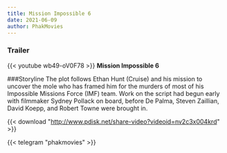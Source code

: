 ```yaml
---
title: Mission Impossible 6
date: 2021-06-09
author: PhakMovies
---
```


### Trailer
{{< youtube wb49-oV0F78 >}}
**Mission Impossible 6**

###Storyline
The plot follows Ethan Hunt (Cruise) and his mission to uncover the mole who has framed him for the murders of most of his Impossible Missions Force (IMF) team. Work on the script had begun early with filmmaker Sydney Pollack on board, before De Palma, Steven Zaillian, David Koepp, and Robert Towne were brought in.

{{< download "http://www.pdisk.net/share-video?videoid=nv2c3x004krd" >}}



{{< telegram "phakmovies" >}}